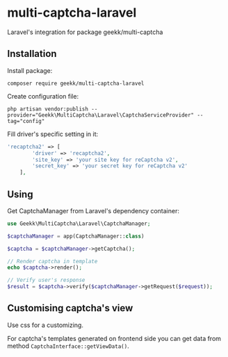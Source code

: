 # multi-captcha-laravel

Laravel's integration for package geekk/multi-captcha

## Installation

Install package:

```
composer require geekk/multi-captcha-laravel
```

Create configuration file:

```
php artisan vendor:publish --provider="Geekk\MultiCaptcha\Laravel\CaptchaServiceProvider" --tag="config"
```

Fill driver's specific setting in it:

```php
'recaptcha2' => [
        'driver' => 'recaptcha2',
        'site_key' => 'your site key for reCaptcha v2',
        'secret_key' => 'your secret key for reCaptcha v2'
    ],
```

## Using

Get CaptchaManager from Laravel's dependency container:

```php
use Geekk\MultiCaptcha\Laravel\CaptchaManager;

$captchaManager = app(CaptchaManager::class)

$captcha = $captchaManager->getCaptcha();

// Render captcha in template
echo $captcha->render();

// Verify user's response
$result = $captcha->verify($captchaManager->getRequest($request));
```

## Customising captcha's view

Use css for a customizing.

For captcha's templates generated on frontend side you can get data from method `CaptchaInterface::getViewData()`.
